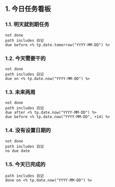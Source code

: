 ## 1. 今日任务看板
### 1.1. 明天就到期任务
```tasks
not done
path includes 日记
due before <% tp.date.tomorrow("YYYY-MM-DD") %>
```

### 1.2. 今天需要干的
```tasks
not done
path includes 日记
due on <% tp.date.now("YYYY-MM-DD") %>
```

### 1.3. 未来两周
```tasks
not done
path includes 日记
due after <% tp.date.now("YYYY-MM-DD") %>
due before <% tp.date.now("YYYY-MM-DD", +14) %>
```

### 1.4. 没有设置日期的
```tasks
not done
path includes 日记
no due date
```

### 1.5. 今天已完成的
```tasks
path includes 日记
done on <% tp.date.now("YYYY-MM-DD") %>
```

